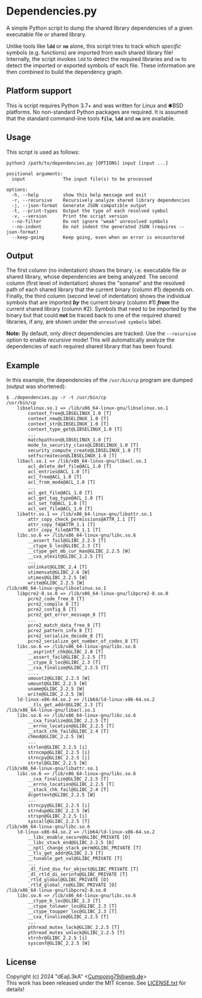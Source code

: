 # Dependencies.py

A simple Python script to dump the shared library dependencies of a given executable file or shared library.

Unlike tools like **`ldd`** or **`nm`** alone, this script tries to track which *specific* symbols (e.g. functions) are imported from each shared library file! Internally, the script invokes `ldd` to detect the required libraries and `nm` to detect the imported or exported symbols of each file. These information are then combined to build the dependency graph.

## Platform support

This is script requires Python 3.7+ and was written for Linux and ✱BSD platforms. No non-standard Python packages are required. It is assumed that the standard command-line tools **`file`**, **`ldd`** and **`nm`** are available.

## Usage

This script is used as follows:

```
python3 /path/to/dependencies.py [OPTIONS] input [input ...]

positional arguments:
  input              The input file(s) to be processed

options:
  -h, --help         show this help message and exit
  -r, --recursive    Recursively analyze shared library dependencies
  -j, --json-format  Generate JSON compatible output
  -t, --print-types  Output the type of each resolved symbol
  -v, --version      Print the script version
  --no-filter        Do not ignore "weak" unresolved symbols
  --no-indent        Do not indent the generated JSON (requires --json-format)
  --keep-going       Keep going, even when an error is encountered
```

## Output

The first column (no indentation) shows the binary, i.e. executable file or shared library, whose dependencies are being analyzed. The second column (first level of indentation) shows the "soname" and the resolved path of each shared library that the current binary (column #1) depends on. Finally, the third column (second level of indentation) shows the individual symbols that are imported ***by*** the current binary (column #1) ***from*** the current shared library (column #2). Symbols that need to be imported by the binary but that could **not** be traced back to one of the required shared libraries, if any, are shown under the `unresolved symbols` label.

**Note:** By default, only *direct* dependencies are tracked. Use the `--recursive` option to enable *recursive* mode! This will automatically analyze the dependencies of each required shared library that has been found.

## Example

In this example, the dependencies of the `/usr/bin/cp` program are dumped (output was shortened):

```
$ ./dependencies.py -r -t /usr/bin/cp
/usr/bin/cp
    libselinux.so.1 => /lib/x86_64-linux-gnu/libselinux.so.1
        context_free@LIBSELINUX_1.0 [T]
        context_new@LIBSELINUX_1.0 [T]
        context_str@LIBSELINUX_1.0 [T]
        context_type_get@LIBSELINUX_1.0 [T]
        ...
        matchpathcon@LIBSELINUX_1.0 [T]
        mode_to_security_class@LIBSELINUX_1.0 [T]
        security_compute_create@LIBSELINUX_1.0 [T]
        setfscreatecon@LIBSELINUX_1.0 [T]
    libacl.so.1 => /lib/x86_64-linux-gnu/libacl.so.1
        acl_delete_def_file@ACL_1.0 [T]
        acl_entries@ACL_1.0 [T]
        acl_free@ACL_1.0 [T]
        acl_from_mode@ACL_1.0 [T]
        ...
        acl_get_file@ACL_1.0 [T]
        acl_get_tag_type@ACL_1.0 [T]
        acl_set_fd@ACL_1.0 [T]
        acl_set_file@ACL_1.0 [T]
    libattr.so.1 => /lib/x86_64-linux-gnu/libattr.so.1
        attr_copy_check_permissions@ATTR_1.1 [T]
        attr_copy_fd@ATTR_1.1 [T]
        attr_copy_file@ATTR_1.1 [T]
    libc.so.6 => /lib/x86_64-linux-gnu/libc.so.6
        __assert_fail@GLIBC_2.2.5 [T]
        __ctype_b_loc@GLIBC_2.3 [T]
        __ctype_get_mb_cur_max@GLIBC_2.2.5 [W]
        __cxa_atexit@GLIBC_2.2.5 [T]
        ...
        unlinkat@GLIBC_2.4 [T]
        utimensat@GLIBC_2.6 [W]
        utimes@GLIBC_2.2.5 [W]
        write@GLIBC_2.2.5 [W]
/lib/x86_64-linux-gnu/libselinux.so.1
    libpcre2-8.so.0 => /lib/x86_64-linux-gnu/libpcre2-8.so.0
        pcre2_code_free_8 [T]
        pcre2_compile_8 [T]
        pcre2_config_8 [T]
        pcre2_get_error_message_8 [T]
        ...
        pcre2_match_data_free_8 [T]
        pcre2_pattern_info_8 [T]
        pcre2_serialize_decode_8 [T]
        pcre2_serialize_get_number_of_codes_8 [T]
    libc.so.6 => /lib/x86_64-linux-gnu/libc.so.6
        __asprintf_chk@GLIBC_2.8 [T]
        __assert_fail@GLIBC_2.2.5 [T]
        __ctype_b_loc@GLIBC_2.3 [T]
        __cxa_finalize@GLIBC_2.2.5 [T]
        ....
        umount2@GLIBC_2.2.5 [W]
        umount@GLIBC_2.2.5 [W]
        uname@GLIBC_2.2.5 [W]
        write@GLIBC_2.2.5 [W]
    ld-linux-x86-64.so.2 => /lib64/ld-linux-x86-64.so.2
        __tls_get_addr@GLIBC_2.3 [T]
/lib/x86_64-linux-gnu/libacl.so.1
    libc.so.6 => /lib/x86_64-linux-gnu/libc.so.6
        __cxa_finalize@GLIBC_2.2.5 [T]
        __errno_location@GLIBC_2.2.5 [T]
        __stack_chk_fail@GLIBC_2.4 [T]
        chmod@GLIBC_2.2.5 [W]
        ...
        strlen@GLIBC_2.2.5 [i]
        strncmp@GLIBC_2.2.5 [i]
        strncpy@GLIBC_2.2.5 [i]
        strtol@GLIBC_2.2.5 [W]
/lib/x86_64-linux-gnu/libattr.so.1
    libc.so.6 => /lib/x86_64-linux-gnu/libc.so.6
        __cxa_finalize@GLIBC_2.2.5 [T]
        __errno_location@GLIBC_2.2.5 [T]
        __stack_chk_fail@GLIBC_2.4 [T]
        dcgettext@GLIBC_2.2.5 [W]
        ...
        strncpy@GLIBC_2.2.5 [i]
        strndup@GLIBC_2.2.5 [W]
        strspn@GLIBC_2.2.5 [i]
        syscall@GLIBC_2.2.5 [T]
/lib/x86_64-linux-gnu/libc.so.6
    ld-linux-x86-64.so.2 => /lib64/ld-linux-x86-64.so.2
        __libc_enable_secure@GLIBC_PRIVATE [D]
        __libc_stack_end@GLIBC_2.2.5 [D]
        __nptl_change_stack_perm@GLIBC_PRIVATE [T]
        __tls_get_addr@GLIBC_2.3 [T]
        __tunable_get_val@GLIBC_PRIVATE [T]
        ...
        _dl_find_dso_for_object@GLIBC_PRIVATE [T]
        _dl_rtld_di_serinfo@GLIBC_PRIVATE [T]
        _rtld_global@GLIBC_PRIVATE [D]
        _rtld_global_ro@GLIBC_PRIVATE [D]
/lib/x86_64-linux-gnu/libpcre2-8.so.0
    libc.so.6 => /lib/x86_64-linux-gnu/libc.so.6
        __ctype_b_loc@GLIBC_2.3 [T]
        __ctype_tolower_loc@GLIBC_2.3 [T]
        __ctype_toupper_loc@GLIBC_2.3 [T]
        __cxa_finalize@GLIBC_2.2.5 [T]
        ...
        pthread_mutex_lock@GLIBC_2.2.5 [T]
        pthread_mutex_unlock@GLIBC_2.2.5 [T]
        strchr@GLIBC_2.2.5 [i]
        sysconf@GLIBC_2.2.5 [W]
```

## License

Copyright (c) 2024 "dEajL3kA" &lt;Cumpoing79@web.de&gt;  
This work has been released under the MIT license. See [LICENSE.txt](LICENSE.txt) for details!
